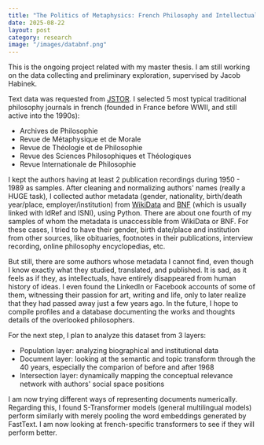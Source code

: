 ```yaml
---
title: "The Politics of Metaphysics: French Philosophy and Intellectuals in the 20 Century"
date: 2025-08-22
layout: post
category: research
image: "/images/databnf.png"
---
```


This is the ongoing project related with my master thesis. I am still working on the data collecting and preliminary exploration, supervised by Jacob Habinek.

Text data was requested from [JSTOR](https://www.jstor.org). I selected 5 most typical traditional philosophy journals in french (founded in France before WWII, and still active into the 1990s): 
- Archives de Philosophie
- Revue de Métaphysique et de Morale
- Revue de Théologie et de Philosophie
- Revue des Sciences Philosophiques et Théologiques
- Revue Internationale de Philosophie

I kept the authors having at least 2 publication recordings during 1950 - 1989 as samples. After cleaning and normalizing authors' names (really a HUGE task), I collected author metadata (gender, nationality, birth/death year/place, employer/institution) from [WikiData](https://www.wikidata.org/wiki/Wikidata:Main_Page) and [BNF](https://data.bnf.fr) (which is usually linked with IdRef and ISNI), using Python. There are about one fourth of my samples of whom the metadata is unaccessible from WikiData or BNF. For these cases, I tried to have their gender, birth date/place and institution from other sources, like obituaries, footnotes in their publications, interview recording, online philosophy encyclopedias, etc. 

But still, there are some authors whose metadata I cannot find, even though I know exactly what they studied, translated, and published. It is sad, as it feels as if they, as intellectuals, have entirely disappeared from human history of ideas. I even found the LinkedIn or Facebook accounts of some of them, witnessing their passion for art, writing and life, only to later realize that they had passed away just a few years ago. In the future, I hope to compile profiles and a database documenting the works and thoughts details of the overlooked philosophers.


For the next step, I plan to analyze this dataset from 3 layers:
- Population layer: analyzing biographical and institutional data
- Document layer: looking at the semantic and topic transform through the 40 years, especially the comparion of before and after 1968
- Intersection layer: dynamically mapping the conceptual relevance network with authors' social space positions

I am now trying different ways of representing documents numerically. Regarding this, I found S-Transformer models (general multilingual models) perform similarly with merely pooling the word embeddings generated by FastText. I am now looking at french-specific transformers to see if they will perform better.